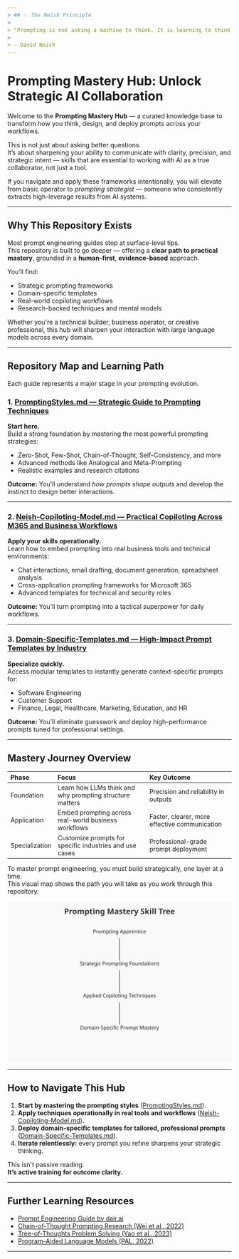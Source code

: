 ```yaml
---
> ## ✨ The Neish Principle
> 
> "Prompting is not asking a machine to think. It is learning to think clearly yourself."
> 
> — David Neish
---
```


# Prompting Mastery Hub: Unlock Strategic AI Collaboration

Welcome to the **Prompting Mastery Hub** — a curated knowledge base to transform how you think, design, and deploy prompts across your workflows.

This is not just about asking better questions.  
It’s about sharpening your ability to communicate with clarity, precision, and strategic intent — skills that are essential to working with AI as a true collaborator, not just a tool.

If you navigate and apply these frameworks intentionally, you will elevate from basic operator to *prompting strategist* — someone who consistently extracts high-leverage results from AI systems.

---

## Why This Repository Exists

Most prompt engineering guides stop at surface-level tips.  
This repository is built to go deeper — offering a **clear path to practical mastery**, grounded in a **human-first**, **evidence-based** approach.

You’ll find:
- Strategic prompting frameworks
- Domain-specific templates
- Real-world copiloting workflows
- Research-backed techniques and mental models

Whether you're a technical builder, business operator, or creative professional, this hub will sharpen your interaction with large language models across every domain.

---

## Repository Map and Learning Path

Each guide represents a major stage in your prompting evolution.

### 1. [PromptingStyles.md — Strategic Guide to Prompting Techniques](./PromptingStyles.md)

**Start here.**  
Build a strong foundation by mastering the most powerful prompting strategies:
- Zero-Shot, Few-Shot, Chain-of-Thought, Self-Consistency, and more
- Advanced methods like Analogical and Meta-Prompting
- Realistic examples and research citations

**Outcome:** You'll understand *how prompts shape outputs* and develop the instinct to design better interactions.

---

### 2. [Neish-Copiloting-Model.md — Practical Copiloting Across M365 and Business Workflows](./Neish-Copiloting-Model.md)

**Apply your skills operationally.**  
Learn how to embed prompting into real business tools and technical environments:
- Chat interactions, email drafting, document generation, spreadsheet analysis
- Cross-application prompting frameworks for Microsoft 365
- Advanced templates for technical and security roles

**Outcome:** You'll turn prompting into a tactical superpower for daily workflows.

---

### 3. [Domain-Specific-Templates.md — High-Impact Prompt Templates by Industry](./Domain-Specific-Templates.md)

**Specialize quickly.**  
Access modular templates to instantly generate context-specific prompts for:
- Software Engineering
- Customer Support
- Finance, Legal, Healthcare, Marketing, Education, and HR

**Outcome:** You’ll eliminate guesswork and deploy high-performance prompts tuned for professional settings.

---

## Mastery Journey Overview

| Phase | Focus | Key Outcome |
|:-----|:------|:-----------|
| Foundation | Learn how LLMs think and why prompting structure matters | Precision and reliability in outputs |
| Application | Embed prompting across real-world business workflows | Faster, clearer, more effective communication |
| Specialization | Customize prompts for specific industries and use cases | Professional-grade prompt deployment |

To master prompt engineering, you must build strategically, one layer at a time.  
This visual map shows the path you will take as you work through this repository.

<img src="https://raw.githubusercontent.com/dneish2/Prompting-101/main/skill-tree.svg" alt="Prompting Mastery Skill Tree" width="700"/>

---

## How to Navigate This Hub

1. **Start by mastering the prompting styles** ([PromptingStyles.md](./PromptingStyles.md)).
2. **Apply techniques operationally in real tools and workflows** ([Neish-Copiloting-Model.md](./Neish-Copiloting-Model.md)).
3. **Deploy domain-specific templates for tailored, professional prompts** ([Domain-Specific-Templates.md](./Domain-Specific-Templates.md)).
4. **Iterate relentlessly:** every prompt you refine sharpens your strategic thinking.

This isn't passive reading.  
**It’s active training for outcome clarity.**

---

## Further Learning Resources

- [Prompt Engineering Guide by dair.ai](https://www.promptingguide.ai/)
- [Chain-of-Thought Prompting Research (Wei et al., 2022)](https://arxiv.org/abs/2201.11903)
- [Tree-of-Thoughts Problem Solving (Yao et al., 2023)](https://arxiv.org/abs/2305.10601)
- [Program-Aided Language Models (PAL, 2022)](https://arxiv.org/abs/2203.13181)

---
